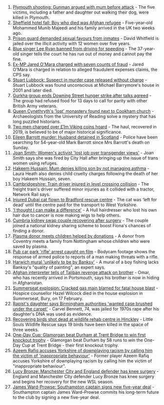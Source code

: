 1. [Plymouth shooting: Gunman argued with mum before attack](https://www.bbc.co.uk/news/uk-england-devon-58260590) - The five victims, including a father and daughter out walking their dog, were killed in Plymouth.
2. [Sheffield hotel fall: Boy who died was Afghan refugee](https://www.bbc.co.uk/news/uk-england-south-yorkshire-58269533) - Five-year-old Mohammed Munib Majeedi and his family arrived in the UK two weeks ago.
3. [Prison guard demanded sexual favours from inmates](https://www.bbc.co.uk/news/uk-england-tyne-58268531) - David Whitfield is jailed over the illicit activity with 12 women over five years.
4. [Blue singer Lee Ryan banned from driving for speeding](https://www.bbc.co.uk/news/uk-england-cambridgeshire-58274941) - The 37-year-old singer tells the court he has run out of money and cannot pay the fine.
5. [Ex-MP Jared O'Mara charged with seven counts of fraud](https://www.bbc.co.uk/news/uk-england-south-yorkshire-58272878) - Jared O'Mara is charged in relation to alleged fraudulent expenses claims, the CPS say.
6. [Stuart Lubbock: Suspect in murder case released without charge](https://www.bbc.co.uk/news/uk-england-essex-58273900) - Stuart Lubbock was found unconscious at Michael Barrymore's house in 2001 and later died.
7. [Gurkha group ends Downing Street hunger strike after talks agreed](https://www.bbc.co.uk/news/uk-england-hampshire-58274264) - The group had refused food for 13 days to call for parity with other British Army veterans.
8. [Queen Cynethryth's 'lost' monastery found next to Cookham church](https://www.bbc.co.uk/news/uk-england-berkshire-58258647) - Archaeologists from the University of Reading solve a mystery that has long puzzled historians.
9. [Two men charged over £1m Viking coins hoard](https://www.bbc.co.uk/news/uk-england-tyne-58268540) - The haul, recovered in 2019, is believed to be of major historical significance.
10. [Eileen Barrott murder: Husband detained in Scotland](https://www.bbc.co.uk/news/uk-england-leeds-58266900) - Police have been searching for 54-year-old Mark Barrott since Mrs Barrott's death on Sunday.
11. [Joan Smith: Women's activist 'lost job over transgender views'](https://www.bbc.co.uk/news/uk-england-london-58273252) - Joan Smith says she was fired by City Hall after bringing up the issue of trans women using refuges.
12. [Hakeem Hussain: Mum denies killing son by not managing asthma](https://www.bbc.co.uk/news/uk-england-birmingham-58269840) - Laura Heath also denies child cruelty charges following the death of her boy Hakeem Hussain, seven.
13. [Cambridgeshire: Train driver injured in level crossing collision](https://www.bbc.co.uk/news/uk-england-cambridgeshire-58269427) - The freight train's driver suffered minor injuries as it collided with a tractor, Network Rail says.
14. [Injured Dubai cat flown to Bradford rescue centre](https://www.bbc.co.uk/news/uk-england-leeds-58273901) - The cat was ‘left for dead’ until the centre paid for the transport to West Yorkshire.
15. ['I thought I can make a difference'](https://www.bbc.co.uk/news/uk-england-humber-58274021) - A Hull hairdresser who lost his own hair due to cancer is now making wigs to help others.
16. [Cumbria kidney swap couple recovering after surgery](https://www.bbc.co.uk/news/uk-england-cumbria-58272857) - The couple joined a national kidney sharing scheme to boost Fiona's chances of finding a donor.
17. [Plasma donor meets children helped by donations](https://www.bbc.co.uk/news/uk-england-coventry-warwickshire-58261942) - A donor from Coventry meets a family from Nottingham whose children who were saved by plasma.
18. [Pub car park 'rifle' arrest caught on film](https://www.bbc.co.uk/news/uk-england-norfolk-58258077) - Bodycam footage shows the response of armed police to reports of a man making threats with a rifle.
19. [Harwich mural 'unlikely to be by Banksy'](https://www.bbc.co.uk/news/uk-england-essex-58270629) - A mural of a boy fishing lacks Banksy's "quality of painting", an expert says.
20. [Afghan interpreter tells of Taliban revenge attack on brother](https://www.bbc.co.uk/news/uk-england-hampshire-58269289) - Omar, who has recently arrived in Portsmouth, says his brother is now in hiding in Afghanistan.
21. [Summerseat explosion: Cracked gas main blamed for fatal house blast](https://www.bbc.co.uk/news/uk-england-manchester-58267865) - Hospice counsellor Hazel Wilcock died in the house explosion in Summerseat, Bury, on 17 February.
22. [Rapist's daughter says Birmingham authorities 'wanted case brushed under the carpet'](https://www.bbc.co.uk/news/uk-england-birmingham-58269677) - Carvel Bennett, 74, was jailed for 1970s rape after his daughter's DNA was used as evidence.
23. [Recovering birds shot dead at wildlife rehab centre in Hinckley](https://www.bbc.co.uk/news/uk-england-leicestershire-58268261) - Little Souls Wildlife Rescue says 19 birds have been killed in the space of three weeks.
24. [One-Day Cup: Glamorgan beat Durham at Trent Bridge to win first knockout trophy](https://www.bbc.co.uk/sport/cricket/58237726) - Glamorgan beat Durham by 58 runs to win the One-Day Cup at Trent Bridge - their first knockout trophy.
25. [Azeem Rafiq accuses Yorkshire of downplaying racism by calling him the victim of 'inappropriate behaviour'](https://www.bbc.co.uk/sport/cricket/58272607) - Former player Azeem Rafiq accuses Yorkshire of downplaying racism by calling him the victim of "inappropriate behaviour".
26. [Lucy Bronze: Manchester City and England defender has knee surgery](https://www.bbc.co.uk/sport/football/58250277) - England and Manchester City defender Lucy Bronze has knee surgery and begins her recovery for the new WSL season.
27. [James Ward-Prowse: Southampton captain signs new five-year deal](https://www.bbc.co.uk/sport/football/58274792) - Southampton captain James Ward-Prowse commits his long-term future to the club by signing a new five-year deal.

